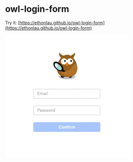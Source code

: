 # owl-login-form

Try it: [https://ethonlau.github.io/owl-login-form](https://ethonlau.github.io/owl-login-form)

![image](https://github.com/ethonlau/owl-login-form/blob/master/image/img.gif)
